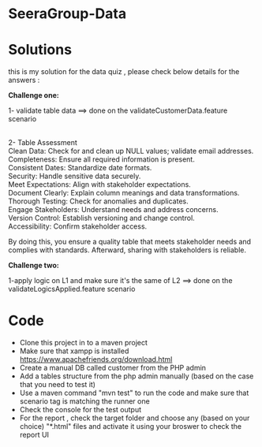 # SeeraGroup-Data

# Solutions
this is my solution for the data quiz , 
please check below details for the answers : 

**Challenge one:**


1- validate table data ==> done on the validateCustomerData.feature scenario

<br>
2- Table Assessment
<br>
Clean Data: Check for and clean up NULL values; validate email addresses.
<br>
Completeness: Ensure all required information is present.
<br>
Consistent Dates: Standardize date formats.
<br>
Security: Handle sensitive data securely.
<br>
Meet Expectations: Align with stakeholder expectations.
<br>
Document Clearly: Explain column meanings and data transformations.
<br>
Thorough Testing: Check for anomalies and duplicates.
<br>
Engage Stakeholders: Understand needs and address concerns. 
<br>
Version Control: Establish versioning and change control.
<br>
Accessibility: Confirm stakeholder access.

By doing this, you ensure a quality table that meets stakeholder needs and complies with standards. Afterward, sharing with stakeholders is reliable.



**Challenge two:**


1-apply logic on L1 and make sure it's the same of L2  ==> done on the validateLogicsApplied.feature scenario




# Code
- Clone this project in to a maven project
- Make sure that xampp is installed   https://www.apachefriends.org/download.html
- Create  a manual DB called customer from the PHP admin 
- Add a tables structure from the php admin manually (based on the case that you need to test it)
- Use a maven command "mvn test" to run the code and make sure that scenario tag is matching the runner one 
- Check the console for the test output 
- For the report , check the target folder and choose any (based on your choice) "*.html" files and activate it using your broswer to check the report UI  